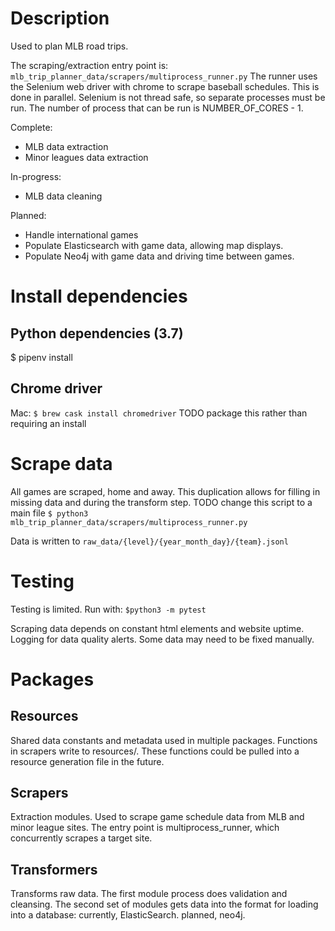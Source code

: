 # Description
Used to plan MLB road trips.

The scraping/extraction entry point is: `mlb_trip_planner_data/scrapers/multiprocess_runner.py`
The runner uses the Selenium web driver with chrome to scrape baseball schedules. This is done in parallel. Selenium is not thread safe, so separate processes must be run. The number of process that can be run is NUMBER_OF_CORES - 1.

Complete:
- MLB data extraction
- Minor leagues data extraction

In-progress:
- MLB data cleaning

Planned:
- Handle international games
- Populate Elasticsearch with game data, allowing map displays.
- Populate Neo4j with game data and driving time between games.

# Install dependencies
## Python dependencies (3.7)
$ pipenv install

## Chrome driver
Mac:
`$ brew cask install chromedriver`
TODO package this rather than requiring an install

# Scrape data
All games are scraped, home and away. This duplication allows for filling in missing data and during the transform step.
TODO change this script to a main file
`$ python3 mlb_trip_planner_data/scrapers/multiprocess_runner.py`

Data is written to `raw_data/{level}/{year_month_day}/{team}.jsonl`

# Testing
Testing is limited. Run with:
`$python3 -m pytest`

Scraping data depends on constant html elements and website uptime. Logging for data quality alerts. Some data may need to be fixed manually.

# Packages
## Resources
Shared data constants and metadata used in multiple packages. Functions in scrapers write to resources/. These functions could be pulled into a resource generation file in the future.

## Scrapers
Extraction modules. Used to scrape game schedule data from MLB and minor league sites. The entry point is multiprocess_runner, which concurrently scrapes a target site.

## Transformers
Transforms raw data. The first module process does validation and cleansing. The second set of modules gets data into the format for loading into a database: currently, ElasticSearch. planned, neo4j.
